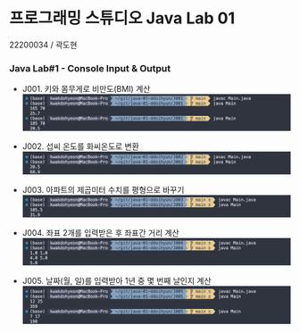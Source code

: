 # 프로그래밍 스튜디오 Java Lab 01
22200034 / 곽도현

### Java Lab#1 - Console Input & Output
- J001. 키와 몸무게로 비만도(BMI) 계산
  ![J001](./captures/J001.png)

- J002. 섭씨 온도를 화씨온도로 변환
  ![J002](./captures/J002.png)

- J003. 아파트의 제곱미터 수치를 평형으로 바꾸기
  ![J003](./captures/J003.png)

- J004. 좌표 2개를 입력받은 후 좌표간 거리 계산
  ![J004](./captures/J004.png)

- J005. 날짜(월, 일)를 입력받아 1년 중 몇 번째 날인지 계산
  ![J005](./captures/J005.png)